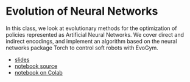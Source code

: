 # Evolution of Neural Networks

In this class, we look at evolutionary methods for the optimization of policies represented as Artificial Neural Networks. We cover direct and indirect encodings, and implement an algorithm based on the neural networks package Torch to control soft robots with EvoGym.

* [slides](https://d9w.github.io/evolution/neuroevolution/neuroevo.html)
* [notebook source](https://github.com/d9w/evolution/blob/master/neuroevolution/evogym.ipynb)
* [notebook on Colab](https://colab.research.google.com/github/d9w/evolution/blob/master/neuroevolution/evogym.ipynb)
